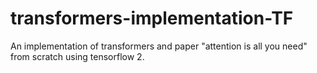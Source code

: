# transformers-implementation-TF
An implementation of transformers and paper "attention is all you need" from scratch using tensorflow 2. 
